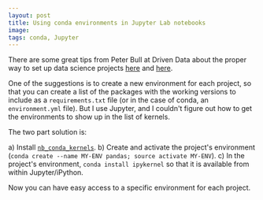 ```yaml
---
layout: post
title: Using conda environments in Jupyter Lab notebooks
image: 
tags: conda, Jupyter
---
```


There are some great tips from Peter Bull at Driven Data about the proper way to set up data science projects [here](https://github.com/drivendata/data-science-is-software) and [here](https://github.com/drivendata/cookiecutter-data-science).

One of the suggestions is to create a new environment for each project, so that you can create a list of the packages with the working versions to include as a `requirements.txt` file (or in the case of conda, an `environment.yml` file). But I use Jupyter, and I couldn't figure out how to get the environments to show up in the list of kernels.

The two part solution is:

a) Install [`nb_conda_kernels`](https://github.com/Anaconda-Platform/nb_conda_kernels).
b) Create and activate the project's environment (`conda create --name MY-ENV pandas; source activate MY-ENV`).
c) In the project's environment, `conda install ipykernel` so that it is available from within Jupyter/iPython.

Now you can have easy access to a specific environment for each project.